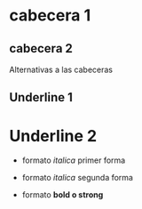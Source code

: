 # cabecera 1

## cabecera 2

Alternativas a las cabeceras



Underline 1
------

Underline 2
====== 


- formato *italica* primer forma

- formato _italica_ segunda forma

- formato **bold o strong** 